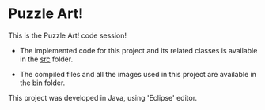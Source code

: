 # Puzzle Art!

This is the Puzzle Art! code session!

- The implemented code for this project and its related classes is available in the [src](https://github.com/FedericoCGI/Puzzle-Art-in-Java/tree/main/code/src) folder. 

- The compiled files and all the images used in this project are available in the [bin](https://github.com/FedericoCGI/Puzzle-Art-in-Java/tree/main/code/bin) folder.

This project was developed in Java, using 'Eclipse' editor. 
